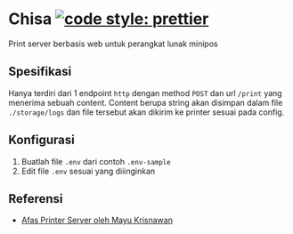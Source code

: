 # Chisa  [![code style: prettier](https://img.shields.io/badge/code_style-prettier-ff69b4.svg?style=flat-square)](https://github.com/prettier/prettier)
Print server berbasis web untuk perangkat lunak minipos

## Spesifikasi
Hanya terdiri dari 1 endpoint `http` dengan method `POST` dan url `/print` yang menerima sebuah content.
Content berupa string akan disimpan dalam file `./storage/logs` dan file tersebut akan dikirim ke printer sesuai pada config.

## Konfigurasi
1. Buatlah file `.env` dari contoh `.env-sample`
2. Edit file `.env` sesuai yang diiinginkan

## Referensi
- [Afas Printer Server oleh Mayu Krisnawan](https://bitbucket.org/mayukrisnawan/afas-printer-server)
